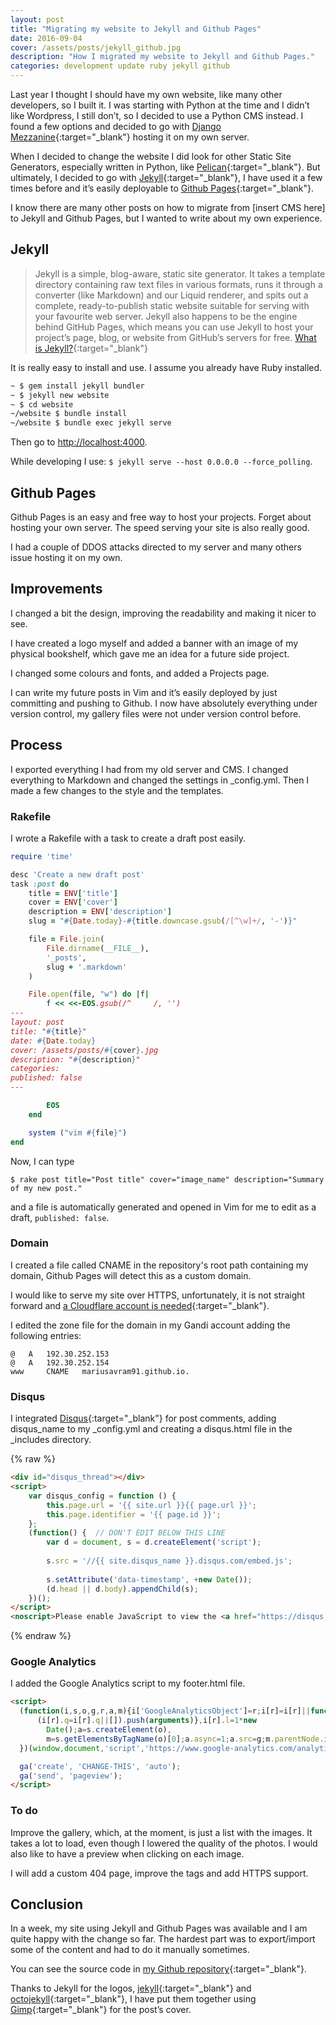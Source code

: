```yaml
---
layout: post
title: "Migrating my website to Jekyll and Github Pages"
date: 2016-09-04
cover: /assets/posts/jekyll_github.jpg
description: "How I migrated my website to Jekyll and Github Pages."
categories: development update ruby jekyll github
---
```


Last year I thought I should have my own website, like many other developers, so I built it. I was starting with Python at the time and I didn’t like Wordpress, I still don’t, so I decided to use a Python CMS instead. I found a few options and decided to go with [Django Mezzanine](http://mezzanine.jupo.org){:target="_blank"} hosting it on my own server.

When I decided to change the website I did look for other Static Site Generators, especially written in Python, like [Pelican](http://getpelican.com){:target="_blank"}. But ultimately, I decided to go with [Jekyll](https://jekyllrb.com){:target="_blank"}, I have used it a few times before and it’s easily deployable to [Github Pages](https://pages.github.com){:target="_blank"}.

I know there are many other posts on how to migrate from [insert CMS here] to Jekyll and Github Pages, but I wanted to write about my own experience.

## Jekyll

> Jekyll is a simple, blog-aware, static site generator. It takes a template directory containing raw text files in various formats, runs it through a converter (like Markdown) and our Liquid renderer, and spits out a complete, ready-to-publish static website suitable for serving with your favourite web server. Jekyll also happens to be the engine behind GitHub Pages, which means you can use Jekyll to host your project’s page, blog, or website from GitHub’s servers for free. [What is Jekyll?](https://jekyllrb.com/docs/home){:target="_blank"}

It is really easy to install and use. I assume you already have Ruby installed.

```bash
~ $ gem install jekyll bundler
~ $ jekyll new website
~ $ cd website
~/website $ bundle install
~/website $ bundle exec jekyll serve
```

Then go to [http://localhost:4000](http://localhost:4000).

While developing I use: ```$ jekyll serve --host 0.0.0.0 --force_polling```.

## Github Pages

Github Pages is an easy and free way to host your projects. Forget about hosting your own server. The speed serving your site is also really good.

I had a couple of DDOS attacks directed to my server and many others issue hosting it on my own.

## Improvements

I changed a bit the design, improving the readability and making it nicer to see.

I have created a logo myself and added a banner with an image of my physical bookshelf, which gave me an idea for a future side project.

I changed some colours and fonts, and added a Projects page.

I can write my future posts in Vim and it’s easily deployed by just committing and pushing to Github. I now have absolutely everything under version control, my gallery files were not under version control before.

## Process

I exported everything I had from my old server and CMS. I changed everything to Markdown and changed the settings in _config.yml. Then I made a few changes to the style and the templates.

### Rakefile

I wrote a Rakefile with a task to create a draft post easily.

```ruby
require 'time'

desc 'Create a new draft post'
task :post do
    title = ENV['title']	
    cover = ENV['cover']
    description = ENV['description']
    slug = "#{Date.today}-#{title.downcase.gsub(/[^\w]+/, '-')}"

    file = File.join(
        File.dirname(__FILE__),
        '_posts',
        slug + '.markdown'
    )

    File.open(file, "w") do |f|
        f << <<-EOS.gsub(/^     /, '')
---
layout: post
title: "#{title}"
date: #{Date.today}
cover: /assets/posts/#{cover}.jpg
description: "#{description}"
categories:
published: false
---

        EOS
    end

    system ("vim #{file}")
end
```
Now, I can type

```
$ rake post title="Post title" cover="image_name" description="Summary of my new post."
```

and a file is automatically generated and opened in Vim for me to edit as a draft, ```published: false```.

### Domain

I created a file called CNAME in the repository's root path containing my domain, Github Pages will detect this as a custom domain.

I would like to serve my site over HTTPS, unfortunately, it is not straight forward and [a Cloudflare account is needed](https://sheharyar.me/blog/free-ssl-for-github-pages-with-custom-domains){:target="_blank"}.

I edited the zone file for the domain in my Gandi account adding the following entries:

```
@ 	A 	192.30.252.153
@ 	A 	192.30.252.154
www 	CNAME 	mariusavram91.github.io.
```

### Disqus

I integrated [Disqus](https://disqus.com/admin/universalcode){:target="_blank"} for post comments, adding disqus_name to my _config.yml and creating a disqus.html file in the _includes directory.

{% raw %}
```html
<div id="disqus_thread"></div>
<script>
    var disqus_config = function () {
        this.page.url = '{{ site.url }}{{ page.url }}';
        this.page.identifier = '{{ page.id }}';
    };
    (function() {  // DON'T EDIT BELOW THIS LINE
        var d = document, s = d.createElement('script');
        
        s.src = '//{{ site.disqus_name }}.disqus.com/embed.js';
        
        s.setAttribute('data-timestamp', +new Date());
        (d.head || d.body).appendChild(s);
    })();
</script>
<noscript>Please enable JavaScript to view the <a href="https://disqus.com/?ref_noscript" rel="nofollow">comments powered by Disqus.</a></noscript>
```
{% endraw %}

### Google Analytics

I added the Google Analytics script to my footer.html file.

```html
<script>
  (function(i,s,o,g,r,a,m){i['GoogleAnalyticsObject']=r;i[r]=i[r]||function(){
      (i[r].q=i[r].q||[]).push(arguments)},i[r].l=1*new
        Date();a=s.createElement(o),
        m=s.getElementsByTagName(o)[0];a.async=1;a.src=g;m.parentNode.insertBefore(a,m)
  })(window,document,'script','https://www.google-analytics.com/analytics.js','ga');

  ga('create', 'CHANGE-THIS', 'auto');
  ga('send', 'pageview');
</script>
```

### To do

Improve the gallery, which, at the moment, is just a list with the images. It takes a lot to load, even though I lowered the quality of the photos. I would also like to have a preview when clicking on each image.

I will add a custom 404 page, improve the tags and add HTTPS support.

## Conclusion

In a week, my site using Jekyll and Github Pages was available and I am quite happy with the change so far. The hardest part was to export/import some of the content and had to do it manually sometimes.

You can see the source code in [my Github repository](https://github.com/mariusavram91/mariusavram){:target="_blank"}.

Thanks to Jekyll for the logos, [jekyll](https://jekyllrb.com/img/logo-2x.png){:target="_blank"} and [octojekyll](https://jekyllrb.com/img/octojekyll.png){:target="_blank"}, I have put them together using [Gimp](http://www.gimp.org){:target="_blank"} for the post’s cover.
